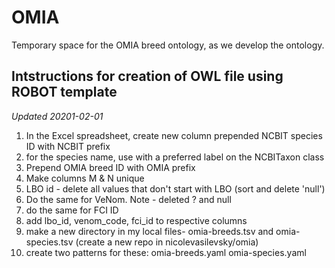 # OMIA
Temporary space for the OMIA breed ontology, as we develop the ontology.

## Intstructions for creation of OWL file using ROBOT template

_Updated 20201-02-01_

1. In the Excel spreadsheet, create new column prepended NCBIT species ID with NCBIT prefix 
2. for the species name, use with a preferred label on the NCBITaxon class
3. Prepend OMIA breed ID with OMIA prefix
4. Make columns M & N unique
5. LBO id - delete all values that don't start with LBO (sort and delete 'null')
6. Do the same for VeNom. Note - deleted ? and null
7. do the same for FCI ID
8. add lbo_id, venom_code, fci_id to respective columns
9. make a new directory in my local files- omia-breeds.tsv and omia-species.tsv (create a new repo in nicolevasilevsky/omia) 
10. create two patterns for these:
omia-breeds.yaml
omia-species.yaml

